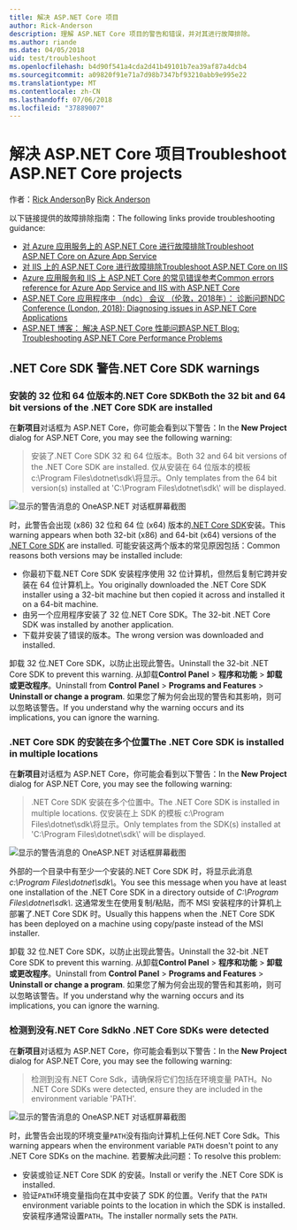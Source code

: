```yaml
---
title: 解决 ASP.NET Core 项目
author: Rick-Anderson
description: 理解 ASP.NET Core 项目的警告和错误，并对其进行故障排除。
ms.author: riande
ms.date: 04/05/2018
uid: test/troubleshoot
ms.openlocfilehash: b4d90f541a4cda2d41b49101b7ea39af87a4dcb4
ms.sourcegitcommit: a09820f91e71a7d98b7347bf93210abb9e995e22
ms.translationtype: MT
ms.contentlocale: zh-CN
ms.lasthandoff: 07/06/2018
ms.locfileid: "37889007"
---
```

# <a name="troubleshoot-aspnet-core-projects"></a><span data-ttu-id="4eb54-103">解决 ASP.NET Core 项目</span><span class="sxs-lookup"><span data-stu-id="4eb54-103">Troubleshoot ASP.NET Core projects</span></span>

<span data-ttu-id="4eb54-104">作者：[Rick Anderson](https://twitter.com/RickAndMSFT)</span><span class="sxs-lookup"><span data-stu-id="4eb54-104">By [Rick Anderson](https://twitter.com/RickAndMSFT)</span></span>

<span data-ttu-id="4eb54-105">以下链接提供的故障排除指南：</span><span class="sxs-lookup"><span data-stu-id="4eb54-105">The following links provide troubleshooting guidance:</span></span>

* [<span data-ttu-id="4eb54-106">对 Azure 应用服务上的 ASP.NET Core 进行故障排除</span><span class="sxs-lookup"><span data-stu-id="4eb54-106">Troubleshoot ASP.NET Core on Azure App Service</span></span>](xref:host-and-deploy/azure-apps/troubleshoot)
* [<span data-ttu-id="4eb54-107">对 IIS 上的 ASP.NET Core 进行故障排除</span><span class="sxs-lookup"><span data-stu-id="4eb54-107">Troubleshoot ASP.NET Core on IIS</span></span>](xref:host-and-deploy/iis/troubleshoot)
* [<span data-ttu-id="4eb54-108">Azure 应用服务和 IIS 上 ASP.NET Core 的常见错误参考</span><span class="sxs-lookup"><span data-stu-id="4eb54-108">Common errors reference for Azure App Service and IIS with ASP.NET Core</span></span>](xref:host-and-deploy/azure-iis-errors-reference)
* [<span data-ttu-id="4eb54-109">ASP.NET Core 应用程序中 （ndc） 会议 （伦敦，2018年）： 诊断问题</span><span class="sxs-lookup"><span data-stu-id="4eb54-109">NDC Conference (London, 2018): Diagnosing issues in ASP.NET Core Applications</span></span>](https://www.youtube.com/watch?v=RYI0DHoIVaA)
* [<span data-ttu-id="4eb54-110">ASP.NET 博客： 解决 ASP.NET Core 性能问题</span><span class="sxs-lookup"><span data-stu-id="4eb54-110">ASP.NET Blog: Troubleshooting ASP.NET Core Performance Problems</span></span>](https://blogs.msdn.microsoft.com/webdev/2018/05/23/asp-net-core-performance-improvements/)

## <a name="net-core-sdk-warnings"></a><span data-ttu-id="4eb54-111">.NET Core SDK 警告</span><span class="sxs-lookup"><span data-stu-id="4eb54-111">.NET Core SDK warnings</span></span>

### <a name="both-the-32-bit-and-64-bit-versions-of-the-net-core-sdk-are-installed"></a><span data-ttu-id="4eb54-112">安装的 32 位和 64 位版本的.NET Core SDK</span><span class="sxs-lookup"><span data-stu-id="4eb54-112">Both the 32 bit and 64 bit versions of the .NET Core SDK are installed</span></span>

<span data-ttu-id="4eb54-113">在**新项目**对话框为 ASP.NET Core，你可能会看到以下警告：</span><span class="sxs-lookup"><span data-stu-id="4eb54-113">In the **New Project** dialog for ASP.NET Core, you may see the following warning:</span></span>

> <span data-ttu-id="4eb54-114">安装了.NET Core SDK 32 和 64 位版本。</span><span class="sxs-lookup"><span data-stu-id="4eb54-114">Both 32 and 64 bit versions of the .NET Core SDK are installed.</span></span> <span data-ttu-id="4eb54-115">仅从安装在 64 位版本的模板 c:\\Program Files\\dotnet\\sdk\\将显示。</span><span class="sxs-lookup"><span data-stu-id="4eb54-115">Only templates from the 64 bit version(s) installed at 'C:\\Program Files\\dotnet\\sdk\\' will be displayed.</span></span>

![显示的警告消息的 OneASP.NET 对话框屏幕截图](troubleshoot/_static/both32and64bit.png)

<span data-ttu-id="4eb54-117">时，此警告会出现 (x86) 32 位和 64 位 (x64) 版本的[.NET Core SDK](https://www.microsoft.com/net/download/all)安装。</span><span class="sxs-lookup"><span data-stu-id="4eb54-117">This warning appears when both 32-bit (x86) and 64-bit (x64) versions of the [.NET Core SDK](https://www.microsoft.com/net/download/all) are installed.</span></span> <span data-ttu-id="4eb54-118">可能安装这两个版本的常见原因包括：</span><span class="sxs-lookup"><span data-stu-id="4eb54-118">Common reasons both versions may be installed include:</span></span>

* <span data-ttu-id="4eb54-119">你最初下载.NET Core SDK 安装程序使用 32 位计算机，但然后复制它跨并安装在 64 位计算机上。</span><span class="sxs-lookup"><span data-stu-id="4eb54-119">You originally downloaded the .NET Core SDK installer using a 32-bit machine but then copied it across and installed it on a 64-bit machine.</span></span>
* <span data-ttu-id="4eb54-120">由另一个应用程序安装了 32 位.NET Core SDK。</span><span class="sxs-lookup"><span data-stu-id="4eb54-120">The 32-bit .NET Core SDK was installed by another application.</span></span>
* <span data-ttu-id="4eb54-121">下载并安装了错误的版本。</span><span class="sxs-lookup"><span data-stu-id="4eb54-121">The wrong version was downloaded and installed.</span></span>

<span data-ttu-id="4eb54-122">卸载 32 位.NET Core SDK，以防止出现此警告。</span><span class="sxs-lookup"><span data-stu-id="4eb54-122">Uninstall the 32-bit .NET Core SDK to prevent this warning.</span></span> <span data-ttu-id="4eb54-123">从卸载**Control Panel** > **程序和功能** > **卸载或更改程序**。</span><span class="sxs-lookup"><span data-stu-id="4eb54-123">Uninstall from **Control Panel** > **Programs and Features** > **Uninstall or change a program**.</span></span> <span data-ttu-id="4eb54-124">如果您了解为何会出现的警告和其影响，则可以忽略该警告。</span><span class="sxs-lookup"><span data-stu-id="4eb54-124">If you understand why the warning occurs and its implications, you can ignore the warning.</span></span>

### <a name="the-net-core-sdk-is-installed-in-multiple-locations"></a><span data-ttu-id="4eb54-125">.NET Core SDK 的安装在多个位置</span><span class="sxs-lookup"><span data-stu-id="4eb54-125">The .NET Core SDK is installed in multiple locations</span></span>

<span data-ttu-id="4eb54-126">在**新项目**对话框为 ASP.NET Core，你可能会看到以下警告：</span><span class="sxs-lookup"><span data-stu-id="4eb54-126">In the **New Project** dialog for ASP.NET Core, you may see the following warning:</span></span>

> <span data-ttu-id="4eb54-127">.NET Core SDK 安装在多个位置中。</span><span class="sxs-lookup"><span data-stu-id="4eb54-127">The .NET Core SDK is installed in multiple locations.</span></span> <span data-ttu-id="4eb54-128">仅安装在上 SDK 的模板 c:\\Program Files\\dotnet\\sdk\\将显示。</span><span class="sxs-lookup"><span data-stu-id="4eb54-128">Only templates from the SDK(s) installed at 'C:\\Program Files\\dotnet\\sdk\\' will be displayed.</span></span>

![显示的警告消息的 OneASP.NET 对话框屏幕截图](troubleshoot/_static/multiplelocations.png)

<span data-ttu-id="4eb54-130">外部的一个目录中有至少一个安装的.NET Core SDK 时，将显示此消息*c:\\Program Files\\dotnet\\sdk\\*。</span><span class="sxs-lookup"><span data-stu-id="4eb54-130">You see this message when you have at least one installation of the .NET Core SDK in a directory outside of *C:\\Program Files\\dotnet\\sdk\\*.</span></span> <span data-ttu-id="4eb54-131">这通常发生在使用复制/粘贴，而不 MSI 安装程序的计算机上部署了.NET Core SDK 时。</span><span class="sxs-lookup"><span data-stu-id="4eb54-131">Usually this happens when the .NET Core SDK has been deployed on a machine using copy/paste instead of the MSI installer.</span></span>

<span data-ttu-id="4eb54-132">卸载 32 位.NET Core SDK，以防止出现此警告。</span><span class="sxs-lookup"><span data-stu-id="4eb54-132">Uninstall the 32-bit .NET Core SDK to prevent this warning.</span></span> <span data-ttu-id="4eb54-133">从卸载**Control Panel** > **程序和功能** > **卸载或更改程序**。</span><span class="sxs-lookup"><span data-stu-id="4eb54-133">Uninstall from **Control Panel** > **Programs and Features** > **Uninstall or change a program**.</span></span> <span data-ttu-id="4eb54-134">如果您了解为何会出现的警告和其影响，则可以忽略该警告。</span><span class="sxs-lookup"><span data-stu-id="4eb54-134">If you understand why the warning occurs and its implications, you can ignore the warning.</span></span>

### <a name="no-net-core-sdks-were-detected"></a><span data-ttu-id="4eb54-135">检测到没有.NET Core Sdk</span><span class="sxs-lookup"><span data-stu-id="4eb54-135">No .NET Core SDKs were detected</span></span>

<span data-ttu-id="4eb54-136">在**新项目**对话框为 ASP.NET Core，你可能会看到以下警告：</span><span class="sxs-lookup"><span data-stu-id="4eb54-136">In the **New Project** dialog for ASP.NET Core, you may see the following warning:</span></span>

> <span data-ttu-id="4eb54-137">检测到没有.NET Core Sdk，请确保将它们包括在环境变量 PATH。</span><span class="sxs-lookup"><span data-stu-id="4eb54-137">No .NET Core SDKs were detected, ensure they are included in the environment variable 'PATH'.</span></span>

![显示的警告消息的 OneASP.NET 对话框屏幕截图](troubleshoot/_static/NoNetCore.png)

<span data-ttu-id="4eb54-139">时，此警告会出现的环境变量`PATH`没有指向计算机上任何.NET Core Sdk。</span><span class="sxs-lookup"><span data-stu-id="4eb54-139">This warning appears when the environment variable `PATH` doesn't point to any .NET Core SDKs on the machine.</span></span> <span data-ttu-id="4eb54-140">若要解决此问题：</span><span class="sxs-lookup"><span data-stu-id="4eb54-140">To resolve this problem:</span></span>

* <span data-ttu-id="4eb54-141">安装或验证.NET Core SDK 的安装。</span><span class="sxs-lookup"><span data-stu-id="4eb54-141">Install or verify the .NET Core SDK is installed.</span></span>
* <span data-ttu-id="4eb54-142">验证`PATH`环境变量指向在其中安装了 SDK 的位置。</span><span class="sxs-lookup"><span data-stu-id="4eb54-142">Verify that the `PATH` environment variable points to the location in which the SDK is installed.</span></span> <span data-ttu-id="4eb54-143">安装程序通常设置`PATH`。</span><span class="sxs-lookup"><span data-stu-id="4eb54-143">The installer normally sets the `PATH`.</span></span>